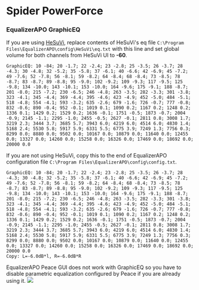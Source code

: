 # Spider PowerForce
### EqualizerAPO GraphicEQ
If you are using [HeSuVi](https://sourceforge.net/projects/hesuvi/), replace contents of HeSuVi's eq file `C:\Program Files\EqualizerAPO\config\HeSuVi\eq.txt` with this line and set global volume for both channels from HeSuVi UI to **-60**.
```
GraphicEQ: 10 -84; 20 -1.7; 22 -2.4; 23 -2.8; 25 -3.5; 26 -3.7; 28 -4.3; 30 -4.8; 32 -5.2; 35 -5.8; 37 -6.1; 40 -6.6; 42 -6.9; 45 -7.2; 49 -7.6; 52 -7.8; 56 -8.1; 59 -8.2; 64 -8.4; 68 -8.4; 73 -8.5; 78 -8.7; 83 -8.7; 89 -8.8; 95 -9.0; 102 -9.2; 109 -9.3; 117 -9.5; 125 -9.8; 134 -10.0; 143 -10.1; 153 -10.0; 164 -9.6; 175 -9.1; 188 -8.7; 201 -8.0; 215 -7.2; 230 -6.5; 246 -4.8; 263 -3.5; 282 -3.3; 301 -3.8; 323 -4.1; 345 -4.4; 369 -4.4; 395 -4.6; 423 -4.9; 452 -5.0; 484 -5.1; 518 -4.8; 554 -4.1; 593 -3.2; 635 -2.6; 679 -1.6; 726 -0.7; 777 -0.8; 832 -0.6; 890 -0.4; 952 -0.1; 1019 0.1; 1090 0.2; 1167 0.2; 1248 0.2; 1336 0.1; 1429 0.2; 1529 0.2; 1636 -0.1; 1751 -0.5; 1873 -0.7; 2004 -0.9; 2145 -1.1; 2295 -1.0; 2455 -0.5; 2627 -0.1; 2811 0.8; 3008 1.7; 3219 2.3; 3444 3.7; 3685 5.7; 3943 6.0; 4219 6.0; 4514 6.0; 4830 1.4; 5168 2.4; 5530 5.8; 5917 5.9; 6331 5.5; 6775 3.9; 7249 1.3; 7756 0.3; 8299 0.0; 8880 0.0; 9502 0.0; 10167 0.0; 10879 0.0; 11640 0.0; 12455 0.0; 13327 0.0; 14260 0.0; 15258 0.0; 16326 0.0; 17469 0.0; 18692 0.0; 20000 0.0
```
If you are not using HeSuVi, copy this to the end of EqualizerAPO configuration file `C:\Program Files\EqualizerAPO\config\config.txt`.
```
GraphicEQ: 10 -84; 20 -1.7; 22 -2.4; 23 -2.8; 25 -3.5; 26 -3.7; 28 -4.3; 30 -4.8; 32 -5.2; 35 -5.8; 37 -6.1; 40 -6.6; 42 -6.9; 45 -7.2; 49 -7.6; 52 -7.8; 56 -8.1; 59 -8.2; 64 -8.4; 68 -8.4; 73 -8.5; 78 -8.7; 83 -8.7; 89 -8.8; 95 -9.0; 102 -9.2; 109 -9.3; 117 -9.5; 125 -9.8; 134 -10.0; 143 -10.1; 153 -10.0; 164 -9.6; 175 -9.1; 188 -8.7; 201 -8.0; 215 -7.2; 230 -6.5; 246 -4.8; 263 -3.5; 282 -3.3; 301 -3.8; 323 -4.1; 345 -4.4; 369 -4.4; 395 -4.6; 423 -4.9; 452 -5.0; 484 -5.1; 518 -4.8; 554 -4.1; 593 -3.2; 635 -2.6; 679 -1.6; 726 -0.7; 777 -0.8; 832 -0.6; 890 -0.4; 952 -0.1; 1019 0.1; 1090 0.2; 1167 0.2; 1248 0.2; 1336 0.1; 1429 0.2; 1529 0.2; 1636 -0.1; 1751 -0.5; 1873 -0.7; 2004 -0.9; 2145 -1.1; 2295 -1.0; 2455 -0.5; 2627 -0.1; 2811 0.8; 3008 1.7; 3219 2.3; 3444 3.7; 3685 5.7; 3943 6.0; 4219 6.0; 4514 6.0; 4830 1.4; 5168 2.4; 5530 5.8; 5917 5.9; 6331 5.5; 6775 3.9; 7249 1.3; 7756 0.3; 8299 0.0; 8880 0.0; 9502 0.0; 10167 0.0; 10879 0.0; 11640 0.0; 12455 0.0; 13327 0.0; 14260 0.0; 15258 0.0; 16326 0.0; 17469 0.0; 18692 0.0; 20000 0.0
Copy: L=-6.0dB*l, R=-6.0dB*R
```
EqualizerAPO Peace GUI does not work with GraphicEQ so you have to disable parametric equalization configured by Peace if you are already using it.
![](https://raw.githubusercontent.com/jaakkopasanen/AutoEq/master/results/Innerfidelity%202017/innerfidelity/onear/Spider%20PowerForce/Spider%20PowerForce.png)
